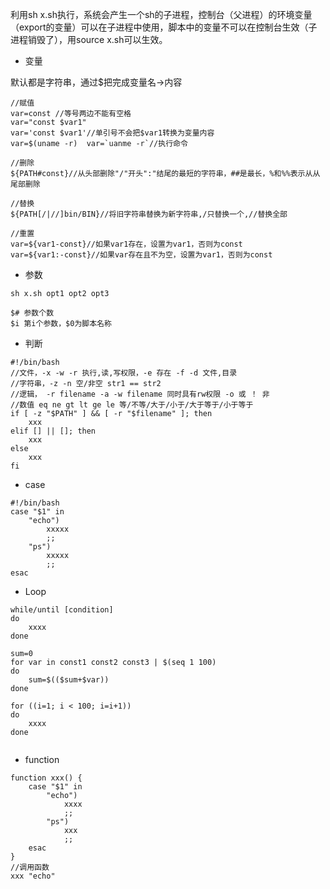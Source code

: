 利用sh x.sh执行，系统会产生一个sh的子进程，控制台（父进程）的环境变量（export的变量）可以在子进程中使用，脚本中的变量不可以在控制台生效（子进程销毁了），用source x.sh可以生效。
- 变量

默认都是字符串，通过$把完成变量名->内容
```
//赋值
var=const //等号两边不能有空格
var="const $var1"
var='const $var1'//单引号不会把$var1转换为变量内容
var=$(uname -r)  var=`uanme -r`//执行命令

//删除
${PATH#const}//从头部删除"/"开头":"结尾的最短的字符串，##是最长，%和%%表示从从尾部删除

//替换
${PATH[/|//]bin/BIN}//将旧字符串替换为新字符串,/只替换一个,//替换全部

//重置
var=${var1-const}//如果var1存在，设置为var1，否则为const
var=${var1:-const}//如果var存在且不为空，设置为var1，否则为const
```
- 参数
```
sh x.sh opt1 opt2 opt3 

$# 参数个数
$i 第i个参数，$0为脚本名称
```
- 判断 
```
#!/bin/bash
//文件，-x -w -r 执行,读,写权限，-e 存在 -f -d 文件,目录
//字符串，-z -n 空/非空 str1 == str2
//逻辑， -r filename -a -w filename 同时具有rw权限 -o 或 ！ 非
//数值 eq ne gt lt ge le 等/不等/大于/小于/大于等于/小于等于
if [ -z "$PATH" ] && [ -r "$filename" ]; then
    xxx
elif [] || []; then
    xxx
else
    xxx
fi
```

- case
```
#!/bin/bash
case "$1" in
    "echo")
        xxxxx
        ;;
    "ps")
        xxxxx
        ;;
esac
```
- Loop
```
while/until [condition]
do
    xxxx
done

sum=0
for var in const1 const2 const3 | $(seq 1 100)
do
    sum=$(($sum+$var))
done

for ((i=1; i < 100; i=i+1))
do
    xxxx
done


```

- function
```
function xxx() {
    case "$1" in
        "echo")
            xxxx
            ;;
        "ps")
            xxx
            ;;
    esac
}
//调用函数
xxx "echo"
```
